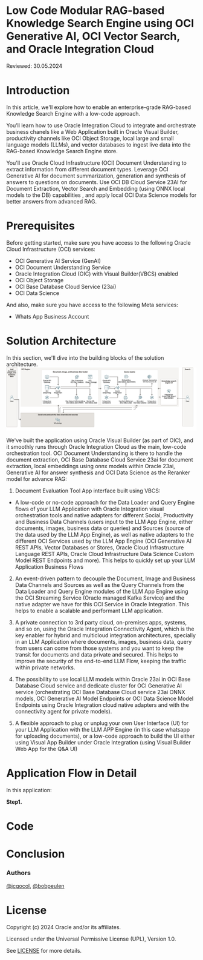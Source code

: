# Low Code Modular RAG-based Knowledge Search Engine using OCI Generative AI, OCI Vector Search, and Oracle Integration Cloud

Reviewed: 30.05.2024

# Introduction

In this article, we'll explore how to enable an enterprise-grade RAG-based Knowledge Search Engine with a low-code approach.

You’ll learn how to use Oracle Integration Cloud to integrate and orchestrate business chanels like a Web Application built in Oracle Visual Builder, productivity channels like OCI Object Storage, local large and small language models (LLMs), and vector databases to ingest live data into the RAG-based Knowledge Search Engine store. 

You'll use Oracle Cloud Infrastructure (OCI) Document Understanding to extract information from different document types. Leverage OCI Generative AI for document summarization, generation and synthesis of answers to questions on documents. Use OCI DB Cloud Service 23AI for Document Extraction, Vector Search and Embedding (using ONNX local models to the DB) capabilities , and apply local OCI Data Science models for better answers from advanced RAG.

# Prerequisites

Before getting started, make sure you have access to the following Oracle Cloud Infrastructure (OCI) services:

- OCI Generative AI Service (GenAI)
- OCI Document Understanding Service 
- Oracle Integration Cloud (OIC) with Visual Builder(VBCS) enabled
- OCI Object Storage 
- OCI Base Database Cloud Service (23ai) 
- OCI Data Science

And also, make sure you have access to the following Meta services:

- Whats App Business Account

# Solution Architecture

In this section, we'll dive into the building blocks of the solution architecture.
<img src="./images/5_low-code-modular-rag-knowledge-search-engine-arch.png"></img>

We've built the application using Oracle Visual Builder (as part of OIC), and it smoothly runs through Oracle Integration Cloud  as the main, low-code orchestration tool. OCI Document Understanding is there to handle the document extraction, OCI Base Database Cloud Service 23ai for document extraction, local embeddings using onnx models within Oracle 23ai, Generative AI for answer synthesis and OCI Data Science as the Reranker model for advance RAG:

1. Document Evaluation Tool App interface built using VBCS:

- A low-code or no-code approach for the Data Loader and Query Engine flows of your LLM Application with Oracle Integration visual orchestration tools and native adapters for different Social, Productivity and Business Data Channels (users input to the LLM App Engine, either documents, images, business data or queries) and Sources (source of the data used by the LLM App Engine), as well as native adapters to the different OCI Services used by the LLM App Engine (OCI Generative AI REST APIs, Vector Databases or Stores, Oracle Cloud Infrastructure Language REST APIs, Oracle Cloud Infrastructure Data Science Custom Model REST Endpoints and more). This helps to quickly set up your LLM Application Business Flows 

2. An event-driven pattern to decouple the Document, Image and Business Data Channels and Sources as well as the Query Channels from the Data Loader and Query Engine modules of the LLM App Engine using the OCI Streaming Service (Oracle managed Kafka Service) and the native adapter we have for this OCI Service in Oracle Integration. This helps to enable a scalable and performant LLM application.

3. A private connection to 3rd party cloud, on-premises apps, systems, and so on, using the Oracle Integration Connectivity Agent, which is the key enabler for hybrid and multicloud integration architectures, specially in an LLM Application where documents, images, business data, query from users can come from those systems and you want to keep the transit for documents and data private and secured. This helps to improve the security of the end-to-end LLM Flow, keeping the traffic within private networks.

4. The possibility to use local LLM models within Oracle 23ai in OCI Base Database Cloud service and dedicate cluster for OCI Generative AI service (orchestrating OCI Base Database Cloud service 23ai ONNX models, OCI Generative AI Model Endpoints or OCI Data Science Model Endpoints using Oracle Integration cloud native adapters and with the connectivity agent for private models).

5. A flexible approach to plug or unplug your own User Interface (UI) for your LLM Application with the LLM APP Engine (in this case whatsapp for uploading documents), or a low-code approach to build the UI either using Visual App Builder under Oracle Integration (using Visual Builder Web App for the Q&A UI)



# Application Flow in Detail

In this application:

**Step1.** 

# Code



# Conclusion


### Authors

<a href="https://github.com/jcgocol">@jcgocol</a>, <a href="https://github.com/bobpeulen">@bobpeulen</a>


# License
 
Copyright (c) 2024 Oracle and/or its affiliates.
 
Licensed under the Universal Permissive License (UPL), Version 1.0.
 
See [LICENSE](https://github.com/oracle-devrel/technology-engineering/blob/main/LICENSE) for more details.
	
